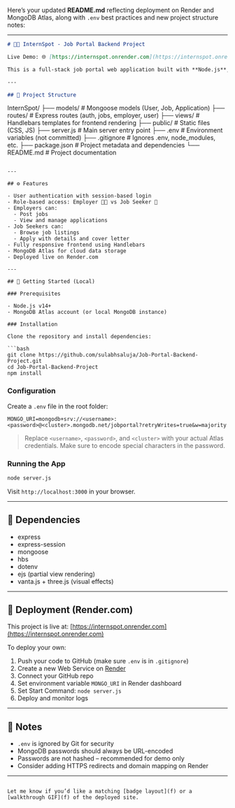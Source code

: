 <!-- # 🧑‍💼 InternSpot - Job Portal Backend Project

This is a backend-focused job portal web application built with **Node.js**, **Express**, **MongoDB**, and **Handlebars**. It allows employers to post jobs and manage applications, while job seekers can browse jobs and apply seamlessly.

---

## 📁 Project Structure

```

Demo Project/
├── models/               # Mongoose models (User, Job, Application)
├── routes/               # Express routes (auth, jobs, applications)
├── views/                # Handlebars templates for frontend rendering
├── public/               # Static files (CSS, JS)
├── server.js             # Main entry point
├── package.json          # Project metadata and dependencies
└── node\_modules/         # Installed npm packages

````

---

## ⚙️ Features

- User authentication with session-based login
- Role-based access (Employer vs Job Seeker)
- Employers can:
  - Post new jobs
  - View and manage applications
- Job Seekers can:
  - Browse available jobs
  - Apply with full name, email, and cover letter
- Responsive frontend with dynamic templates (Handlebars)
- MongoDB for data persistence

---

## 🚀 Getting Started

### Prerequisites

- Node.js v14+ installed
- MongoDB running locally or via cloud (MongoDB Atlas)

### Installation

## 🚀 Installation

Clone the repository and install dependencies:

```bash
git clone https://github.com/sulabhsaluja/Job-Portal-Backend-Project.git
cd Job-Portal-Backend-Project
npm install


### Running the App

node server.js
```

Visit `http://localhost:3000` in your browser.

---

## 🧩 Dependencies

* express
* express-session
* mongoose
* hbs
* ejs (for partial view rendering)
* three, vanta (for visual enhancements)

---

## 📌 Notes

* Default port is **3000**
* Views are rendered using `.hbs` templates
* Passwords are not hashed – for demo purposes only (security improvements recommended)

--- -->










Here’s your updated **README.md** reflecting deployment on Render and MongoDB Atlas, along with `.env` best practices and new project structure notes:

---

```markdown
# 🧑‍💼 InternSpot - Job Portal Backend Project

Live Demo: 🌐 [https://internspot.onrender.com](https://internspot.onrender.com)

This is a full-stack job portal web application built with **Node.js**, **Express**, **MongoDB Atlas**, and **Handlebars**. Employers can post and manage job listings; job seekers can browse and apply seamlessly.

---

## 📁 Project Structure

```

InternSpot/
├── models/               # Mongoose models (User, Job, Application)
├── routes/               # Express routes (auth, jobs, employer, user)
├── views/                # Handlebars templates for frontend rendering
├── public/               # Static files (CSS, JS)
├── server.js             # Main server entry point
├── .env                  # Environment variables (not committed)
├── .gitignore            # Ignores .env, node\_modules, etc.
├── package.json          # Project metadata and dependencies
└── README.md             # Project documentation

````

---

## ⚙️ Features

- User authentication with session-based login
- Role-based access: Employer 👨‍💼 vs Job Seeker 🙋
- Employers can:
  - Post jobs
  - View and manage applications
- Job Seekers can:
  - Browse job listings
  - Apply with details and cover letter
- Fully responsive frontend using Handlebars
- MongoDB Atlas for cloud data storage
- Deployed live on Render.com

---

## 🚀 Getting Started (Local)

### Prerequisites

- Node.js v14+
- MongoDB Atlas account (or local MongoDB instance)

### Installation

Clone the repository and install dependencies:

```bash
git clone https://github.com/sulabhsaluja/Job-Portal-Backend-Project.git
cd Job-Portal-Backend-Project
npm install
````

### Configuration

Create a `.env` file in the root folder:

```env
MONGO_URI=mongodb+srv://<username>:<password>@<cluster>.mongodb.net/jobportal?retryWrites=true&w=majority
```

> Replace `<username>`, `<password>`, and `<cluster>` with your actual Atlas credentials. Make sure to encode special characters in the password.

### Running the App

```bash
node server.js
```

Visit `http://localhost:3000` in your browser.

---

## 🧩 Dependencies

* express
* express-session
* mongoose
* hbs
* dotenv
* ejs (partial view rendering)
* vanta.js + three.js (visual effects)

---

## 🚀 Deployment (Render.com)

This project is live at: [https://internspot.onrender.com](https://internspot.onrender.com)

To deploy your own:

1. Push your code to GitHub (make sure `.env` is in `.gitignore`)
2. Create a new Web Service on [Render](https://render.com)
3. Connect your GitHub repo
4. Set environment variable `MONGO_URI` in Render dashboard
5. Set Start Command: `node server.js`
6. Deploy and monitor logs

---

## 📌 Notes

* `.env` is ignored by Git for security
* MongoDB passwords should always be URL-encoded
* Passwords are not hashed – recommended for demo only
* Consider adding HTTPS redirects and domain mapping on Render

---

```

Let me know if you’d like a matching [badge layout](f) or a [walkthrough GIF](f) of the deployed site.
```

